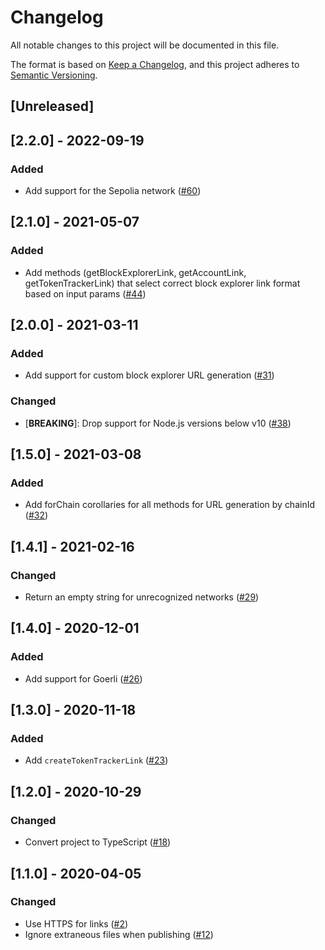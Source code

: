 # Changelog

All notable changes to this project will be documented in this file.

The format is based on [Keep a Changelog](https://keepachangelog.com/en/1.0.0/),
and this project adheres to [Semantic Versioning](https://semver.org/spec/v2.0.0.html).

## [Unreleased]
## [2.2.0] - 2022-09-19
### Added
- Add support for the Sepolia network ([#60](https://github.com/MetaMask/etherscan-link/pull/60))

## [2.1.0] - 2021-05-07
### Added

- Add methods (getBlockExplorerLink, getAccountLink, getTokenTrackerLink) that select correct block explorer link format based on input params ([#44](https://github.com/MetaMask/etherscan-link/pull/44))

## [2.0.0] - 2021-03-11

### Added

- Add support for custom block explorer URL generation ([#31](https://github.com/MetaMask/etherscan-link/pull/31))

### Changed

- [**BREAKING**]: Drop support for Node.js versions below v10 ([#38](https://github.com/MetaMask/etherscan-link/pull/38))

## [1.5.0] - 2021-03-08

### Added

- Add forChain corollaries for all methods for URL generation by chainId ([#32](https://github.com/MetaMask/etherscan-link/pull/32))

## [1.4.1] - 2021-02-16

### Changed

- Return an empty string for unrecognized networks ([#29](https://github.com/MetaMask/etherscan-link/pull/29))

## [1.4.0] - 2020-12-01

### Added

- Add support for Goerli ([#26](https://github.com/MetaMask/etherscan-link/pull/26))

## [1.3.0] - 2020-11-18

### Added

- Add `createTokenTrackerLink` ([#23](https://github.com/MetaMask/etherscan-link/pull/23))

## [1.2.0] - 2020-10-29

### Changed

- Convert project to TypeScript ([#18](https://github.com/MetaMask/etherscan-link/pull/18))

## [1.1.0] - 2020-04-05

### Changed

- Use HTTPS for links ([#2](https://github.com/MetaMask/etherscan-link/pull/2))
- Ignore extraneous files when publishing ([#12](https://github.com/MetaMask/etherscan-link/pull/12))
